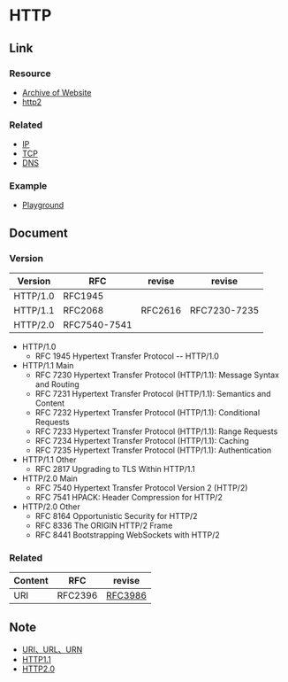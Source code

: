 # HTTP

## Link

### Resource

+ [Archive of Website](http://web.archive.org/)
+ [http2](https://http2.github.io/)

### Related

+ [IP](../../Network/IP/README.md)
+ [TCP](../../Transport/TCP/README.md)
+ [DNS](../DNS/README.md)

### Example

+ [Playground](https://github.com/ddosakura/NPE/http)

## Document

### Version

|Version |RFC    |revise |revise |
|--------|-------|-------|-------|
|HTTP/1.0|RFC1945|||
|HTTP/1.1|RFC2068|RFC2616|RFC7230-7235|
|HTTP/2.0|RFC7540-7541|||

+ HTTP/1.0
    + RFC 1945 Hypertext Transfer Protocol -- HTTP/1.0
+ HTTP/1.1 Main
    + RFC 7230 Hypertext Transfer Protocol (HTTP/1.1): Message Syntax and Routing
    + RFC 7231 Hypertext Transfer Protocol (HTTP/1.1): Semantics and Content
    + RFC 7232 Hypertext Transfer Protocol (HTTP/1.1): Conditional Requests
    + RFC 7233 Hypertext Transfer Protocol (HTTP/1.1): Range Requests
    + RFC 7234 Hypertext Transfer Protocol (HTTP/1.1): Caching
    + RFC 7235 Hypertext Transfer Protocol (HTTP/1.1): Authentication
+ HTTP/1.1 Other
    + RFC 2817 Upgrading to TLS Within HTTP/1.1
+ HTTP/2.0 Main
    + RFC 7540 Hypertext Transfer Protocol Version 2 (HTTP/2)
    + RFC 7541 HPACK: Header Compression for HTTP/2
+ HTTP/2.0 Other
    + RFC 8164 Opportunistic Security for HTTP/2
    + RFC 8336 The ORIGIN HTTP/2 Frame
    + RFC 8441 Bootstrapping WebSockets with HTTP/2

### Related

|Content|RFC|revise |
|---|---|---|
|URI|RFC2396|[RFC3986](https://www.rfc-editor.org/rfc/rfc3986.txt)|

## Note

+ [URI、URL、URN](./URI.md)
+ [HTTP1.1](./HTTP1.md)
+ [HTTP2.0](./HTTP2.md)
